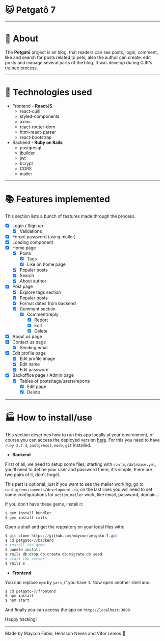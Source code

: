 # 🐱 Petgatô 7

<!-- <h1 align="center">
  <img height="200px" src="./readme-images/Screenshot_2.png" />
</h1> -->

----------

# 📄 About

The **Petgatô** project is an blog, that readers can see posts, login, comment, like and search for posts related to pets, also the author can create, edit posts and manage several parts of the blog. It was develop during CJR's trainee process.

----------

# 🧰 Technologies used
- Frontend - **ReactJS**
  - react-quill
  - styled-components
  - axios
  - react-router-dom
  - html-react-parser
  - react-bootstrap
- Backend - **Ruby on Rails**
  - postgresql
  - jbuilder
  - jwt
  - bcrypt
  - CORS
  - mailer

----------

# 📚 Features implemented
This section lists a bunch of features made through the process.
  - [x] Login / Sign up
    - [x] Validations
  - [x] Forgot password (using mailer)
  - [x] Loading component
  - [x] Home page
    - [x] Posts
      - [x] Tags
      - [x] Like on home page
    - [x] Popular posts
    - [x] Search
    - [x] About author
  - [x] Post page
    - [x] Explore tags section
    - [x] Popular posts
    - [x] Format dates from backend
    - [x] Comment section
      - [x] Comment/reply
        - [x] Report
        - [x] Edit
        - [x] Delete
  - [x] About us page
  - [x] Contact us page
    - [x] Sending email
  - [x] Edit profile page
    - [x] Edit profile image
    - [x] Edit name
    - [x] Edit password
  - [x] Backoffice page / Admin page
    - [x] Tables of posts/tags/users/reports
      - [x] Edit page
      - [x] Delete

----------

# 🏭 How to install/use

This section describes how to run this app locally at your environment, of course you can access the deployed version [here](https://letmeask-19e44.web.app/). For this you need to have `ruby 2.7.3`, `postgresql`, `node`, `git` installed.

- **Backend**

First of all, we need to setup some files, starting with `config/database.yml`, you'll need to define your user and password there, it's simple, there are two pairs of it, don't forget.

This part is optional, just if you want to see the mailer working, go to `config/enviroments/development.rb`, on the last lines you will need to set some configurations for `action_mailer` work, like email, password, domain...

If you don't have these gems, install it:
```powershell
$ gem install bundler
$ gem install rails
```

Open a shell and get the repository on your local files with:
```powershell
$ git clone https://github.com/m4ycon/petgato-7.git
$ cd petgato-7/backend
# install the gems
$ bundle install
$ rails db:drop db:create db:migrate db:seed
# start the server
$ rails s
```

- **Frontend**

You can replace `npm` by `yarn`, if you have it. Now open another shell and:

```powershell
$ cd petgato-7/frontend
$ npm install
$ npm start
```

And finally you can access the app on `http://localhost:3000`

Happy hacking!

----------

Made by Maycon Fabio, Herisson Neves and Vitor Lemos 🚀
